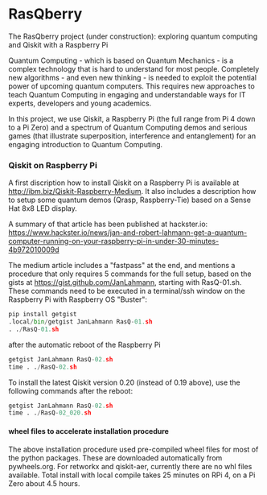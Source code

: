 # RasQberry
The RasQberry project (under construction): exploring quantum computing and Qiskit with a Raspberry Pi

Quantum Computing - which is based on Quantum Mechanics - is a complex technology that is hard to understand for most people. Completely new algorithms - and even new thinking - is needed to exploit the potential power of upcoming quantum computers. This requires new approaches to teach Quantum Computing in engaging and understandable ways for IT experts, developers and young academics.

In this project, we use Qiskit, a Raspberry Pi (the full range from Pi 4 down to a Pi Zero) and a spectrum of Quantum Computing demos and serious games (that illustrate superposition, interference and entanglement) for an engaging introduction to Quantum Computing.

### Qiskit on Raspberry Pi
A first discription how to install Qiskit on a Raspberry Pi is available at http://ibm.biz/Qiskit-Raspberry-Medium. It also includes a description how to setup some quantum demos (Qrasp, Raspberry-Tie) based on a Sense Hat 8x8 LED display.

A summary of that article has been published at hackster.io: https://www.hackster.io/news/jan-and-robert-lahmann-get-a-quantum-computer-running-on-your-raspberry-pi-in-under-30-minutes-4b972010009d

The medium article includes a "fastpass" at the end, and mentions a procedure that only requires 5 commands for the full setup, based on the gists at https://gist.github.com/JanLahmann, starting with RasQ-01.sh. These commands need to be executed in a terminal/ssh window on the Raspberry Pi with Raspberry OS "Buster":
```python
pip install getgist
.local/bin/getgist JanLahmann RasQ-01.sh
. ./RasQ-01.sh
```
after the automatic reboot of the Raspberry Pi
```python
getgist JanLahmann RasQ-02.sh
time . ./RasQ-02.sh
```

To install the latest Qiskit version 0.20 (instead of 0.19 above), use the following commands after the reboot:
```python
getgist JanLahmann RasQ-02.sh
time . ./RasQ-02_020.sh
```

#### wheel files to accelerate installation procedure
The above installation procedure used pre-compiled wheel files for most of the python packages. These are downloaded automatically from pywheels.org.
For retworkx and qiskit-aer, currently there are no whl files available. Total install with local compile takes 25 minutes on RPi 4, on a Pi Zero about 4.5 hours.
